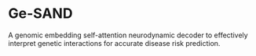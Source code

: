 # Ge-SAND
A genomic embedding self-attention neurodynamic decoder to effectively interpret genetic interactions for accurate disease risk prediction.
